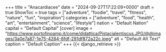 +++
title = "Anacardiacee"
date = "2024-09-27T17:22:09+0000"
draft = true
ShowToc = true
tags = ["adventure", "foodie", "travel", "fitness", "nature", "fun", "inspiration"]
categories = ["adventure", "food", "health", "art", "entertainment", "science", "lifestyle"]
nation = "Default Nation"
capital = "Default Capital"
[cover]
    image = "https://www.portofinoamp.it/come/didattica/Pistacialentiscus.JPG/@@images/3a0e7a87-1e75-4284-8fdf-291df872a22c.jpeg"
    alt = "Default Alt Text"
    caption = "Default Caption"
+++
{{< django_retrieve >}}

